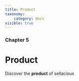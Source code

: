 ```yaml
---
title: Product
taxonomy:
    category: docs
visible: true
---
```


### Chapter 5

# Product

Discover the **product** of sellacious 